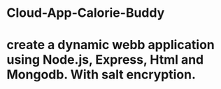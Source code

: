 # Cloud-App-Calorie-Buddy

# create a dynamic webb application using Node.js, Express, Html and Mongodb. With salt encryption. 
